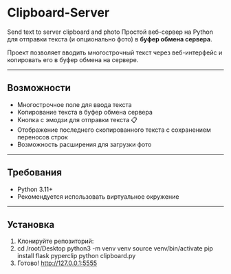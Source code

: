 # Clipboard-Server
Send text to server clipboard and photo
Простой веб-сервер на Python для отправки текста (и опционально фото) в **буфер обмена сервера**.  

Проект позволяет вводить многострочный текст через веб-интерфейс и копировать его в буфер обмена на сервере.  

---

## Возможности

- Многострочное поле для ввода текста
- Копирование текста в буфер обмена сервера
- Кнопка с эмодзи для отправки текста 📋
- Отображение последнего скопированного текста с сохранением переносов строк
- Возможность расширения для загрузки фото

---

## Требования

- Python 3.11+  
- Рекомендуется использовать виртуальное окружение  

---

## Установка

1. Клонируйте репозиторий:
2. cd /root/Desktop
python3 -m venv venv
source venv/bin/activate
pip install flask pyperclip
python clipboard.py
3. Готово! http://127.0.0.1:5555  
